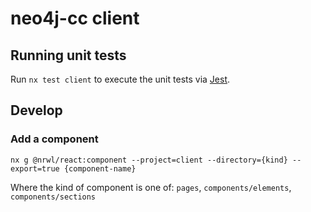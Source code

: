 # neo4j-cc client


## Running unit tests

Run `nx test client` to execute the unit tests via [Jest](https://jestjs.io).

## Develop

### Add a component

```
nx g @nrwl/react:component --project=client --directory={kind} --export=true {component-name}
```

Where the kind of component is one of: `pages`, `components/elements`, `components/sections`
